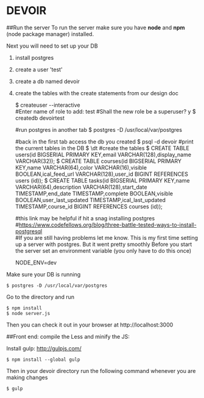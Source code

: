 # DEVOIR    


##Run the server
To run the server make sure you have **node** and **npm** (node package manager) installed.

Next you will need to set up your DB    
1. install postgres    
2. create a user 'test'    
3. create a db named devoir   
4. create the tables with the create statements from our design doc
    
    $ createuser --interactive    
    #Enter name of role to add: test
    #Shall the new role be a superuser? y
    $ createdb devoirtest    

    #run postgres in another tab
    $ postgres -D /usr/local/var/postgres
    
    #back in the first tab access the db you created
    $ psql -d devoir
    #print the current tables in the DB
    $ \dt
    #create the tables
    $ CREATE TABLE users(id BIGSERIAL PRIMARY KEY,email VARCHAR(128),display_name VARCHAR(32));
    $ CREATE TABLE courses(id BIGSERIAL PRIMARY KEY,name VARCHAR(64),color VARCHAR(16),visible BOOLEAN,ical_feed_url VARCHAR(128),user_id BIGINT REFERENCES users (id));
    $ CREATE TABLE tasks(id BIGSERIAL PRIMARY KEY,name VARCHAR(64),description VARCHAR(128),start_date TIMESTAMP,end_date TIMESTAMP,complete BOOLEAN,visible BOOLEAN,user_last_updated TIMESTAMP,ical_last_updated TIMESTAMP,course_id BIGINT REFERENCES courses (id));

    #this link may be helpful if hit a snag installing postgres    
    #https://www.codefellows.org/blog/three-battle-tested-ways-to-install-postgresql    
    #If you are still having problems let me know.  This is my first time setting up a server with postgres.  But it went pretty smoothly
Before you start the server set an environment variable (you only have to do this once)

    NODE_ENV=dev

Make sure your DB is running

    $ postgres -D /usr/local/var/postgres
    
Go to the directory and run     

    $ npm install     
    $ node server.js      
    
Then you can check it out in your browser at http://localhost:3000


##Front end: compile the Less and minify the JS:    

Install gulp:  http://gulpjs.com/

    $ npm install --global gulp

Then in your devoir directory run the following command whenever you are making changes

    $ gulp
    
